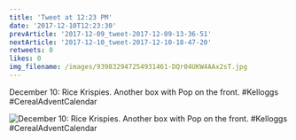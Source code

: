 ```yaml
---
title: 'Tweet at 12:23 PM'
date: '2017-12-10T12:23:30'
prevArticle: '2017-12-09_tweet-2017-12-09-13-36-51'
nextArticle: '2017-12-10_tweet-2017-12-10-18-47-20'
retweets: 0
likes: 0
img_filename: /images/939832947254931461-DQr04UKW4AAx2sT.jpg
---
```

December 10: Rice Krispies. Another box with Pop on the front. #Kelloggs #CerealAdventCalendar

![December 10: Rice Krispies. Another box with Pop on the front. #Kelloggs #CerealAdventCalendar](/images/939832947254931461-DQr04UKW4AAx2sT.jpg "December 10: Rice Krispies. Another box with Pop on the front. #Kelloggs #CerealAdventCalendar")